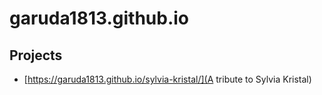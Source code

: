 # garuda1813.github.io

## Projects
- [https://garuda1813.github.io/sylvia-kristal/](A tribute to Sylvia Kristal)
